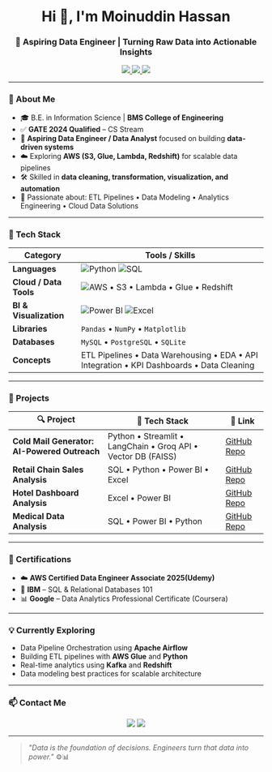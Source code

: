 <h1 align="center">Hi 👋, I'm Moinuddin Hassan</h1>
<h3 align="center">🚀 Aspiring Data Engineer | Turning Raw Data into Actionable Insights</h3>

<p align="center">
  <a href="mailto:hameedmunna788@gmail.com">
    <img src="https://img.shields.io/badge/Gmail-D14836?style=for-the-badge&logo=gmail&logoColor=white"/>
  </a>
  <a href="https://www.linkedin.com/in/moinuddin-hassan-2866b5219/">
    <img src="https://img.shields.io/badge/LinkedIn-blue?style=for-the-badge&logo=linkedin&logoColor=white"/>
  </a>
  <img src="https://komarev.com/ghpvc/?username=moinuddin-hassan&label=Profile%20Views&color=0e75b6&style=flat"/>
</p>

---

### 🧠 About Me

- 🎓 B.E. in Information Science | **BMS College of Engineering**
- ✅ **GATE 2024 Qualified** – CS Stream  
- 💼 **Aspiring Data Engineer / Data Analyst** focused on building **data-driven systems**
- ☁️ Exploring **AWS (S3, Glue, Lambda, Redshift)** for scalable data pipelines  
- 🛠️ Skilled in **data cleaning, transformation, visualization, and automation**
- 🧩 Passionate about: ETL Pipelines • Data Modeling • Analytics Engineering • Cloud Data Solutions

---

### 🧰 Tech Stack

| Category | Tools / Skills |
|-----------|----------------|
| **Languages** | ![Python](https://img.shields.io/badge/-Python-black?logo=python&logoColor=white) ![SQL](https://img.shields.io/badge/-SQL-blue?logo=mysql&logoColor=white) |
| **Cloud / Data Tools** | ![AWS](https://img.shields.io/badge/-AWS-232F3E?logo=amazon-aws&logoColor=white) • S3 • Lambda • Glue • Redshift |
| **BI & Visualization** | ![Power BI](https://img.shields.io/badge/-Power%20BI-F2C811?logo=powerbi&logoColor=black) ![Excel](https://img.shields.io/badge/-Excel-217346?logo=microsoft-excel&logoColor=white) |
| **Libraries** | `Pandas` • `NumPy` • `Matplotlib` |
| **Databases** | `MySQL` • `PostgreSQL` • `SQLite` |
| **Concepts** | ETL Pipelines • Data Warehousing • EDA • API Integration • KPI Dashboards • Data Cleaning |

---

### 🚀 Projects

| 🔍 Project | 🧰 Tech Stack | 🔗 Link |
|------------|----------------|--------|
| **Cold Mail Generator: AI-Powered Outreach** | Python • Streamlit • LangChain • Groq API • Vector DB (FAISS) | [GitHub Repo](https://github.com/Moinhassan07/Cold-Email-Generator.git) |
| **Retail Chain Sales Analysis** | SQL • Python • Power BI • Excel | [GitHub Repo](https://github.com/Moinhassan07/Retail-chain-sales-data-analysis.git) |
| **Hotel Dashboard Analysis** | Excel • Power BI | [GitHub Repo](https://github.com/Moinhassan07/Hotel-Data-Analysis-Power-BI-Dashboard.git) |
| **Medical Data Analysis** | SQL • Power BI • Python | [GitHub Repo](https://github.com/Moinhassan07/Medical-Data-Analysis.git) |

---

### 📜 Certifications

- ☁️ **AWS Certified Data Engineer Associate 2025(Udemy)**  
- 🧠 **IBM** – SQL & Relational Databases 101  
- 📊 **Google** – Data Analytics Professional Certificate (Coursera)  

---

### 💡 Currently Exploring

- Data Pipeline Orchestration using **Apache Airflow**  
- Building ETL pipelines with **AWS Glue** and **Python**  
- Real-time analytics using **Kafka** and **Redshift**  
- Data modeling best practices for scalable architecture  

---

### 📫 Contact Me

<p align="center">
  <a href="mailto:hameedmunna788@gmail.com"><img src="https://img.shields.io/badge/Gmail-%23EA4335.svg?&style=for-the-badge&logo=gmail&logoColor=white"/></a>
  <a href="https://www.linkedin.com/in/moinuddin-hassan-2866b5219/"><img src="https://img.shields.io/badge/LinkedIn-%230077B5.svg?&style=for-the-badge&logo=linkedin&logoColor=white"/></a>
</p>

---

> _"Data is the foundation of decisions. Engineers turn that data into power."_ ⚙️📊

